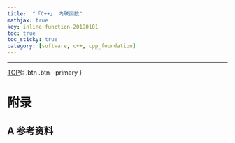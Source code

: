```yaml
---
title:  "「C++」 内联函数"
mathjax: true
key: inline-function-20190101
toc: true
toc_sticky: true
category: [software, c++, cpp_foundation]
---
```

<span id='head'></span>

<!--more-->




-------------------  
[TOP](#head){: .btn .btn--primary }



# 附录
## A 参考资料
